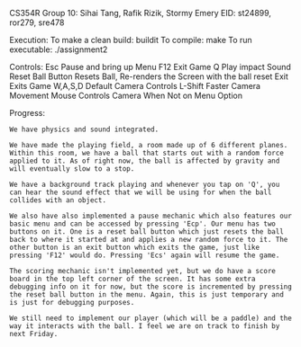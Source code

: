 CS354R 
Group 10: Sihai Tang, Rafik Rizik, Stormy Emery 
EID: st24899, ror279, sre478 

Execution:
To make a clean build: buildit
To compile: make
To run executable: ./assignment2


Controls:
	Esc			Pause and bring up Menu
    F12         Exit Game
    Q        	Play impact Sound
    Reset Ball  Button Resets Ball, Re-renders the Screen with the ball reset
    Exit        Exits Game
    W,A,S,D    	Default Camera Controls
    L-Shift     Faster Camera Movement
    Mouse       Controls Camera When Not on Menu Option


Progress:
	
	We have physics and sound integrated.

	We have made the playing field, a room made up of 6 different planes. Within this room, we have a ball that starts out with a random force applied to it. As of right now, the ball is affected by gravity and will eventually slow to a stop. 

	We have a background track playing and whenever you tap on 'Q', you can hear the sound effect that we will be using for when the ball collides with an object. 

	We also have also implemented a pause mechanic which also features our basic menu and can be accessed by pressing 'Ecp'. Our menu has two buttons on it. One is a reset ball button which just resets the ball back to where it started at and applies a new random force to it. The other button is an exit button which exits the game, just like pressing 'F12' would do. Pressing 'Ecs' again will resume the game.

	The scoring mechanic isn't implemented yet, but we do have a score board in the top left corner of the screen. It has some extra debugging info on it for now, but the score is incremented by pressing the reset ball button in the menu. Again, this is just temporary and is just for debugging purposes.

	We still need to implement our player (which will be a paddle) and the way it interacts with the ball. I feel we are on track to finish by next Friday.  